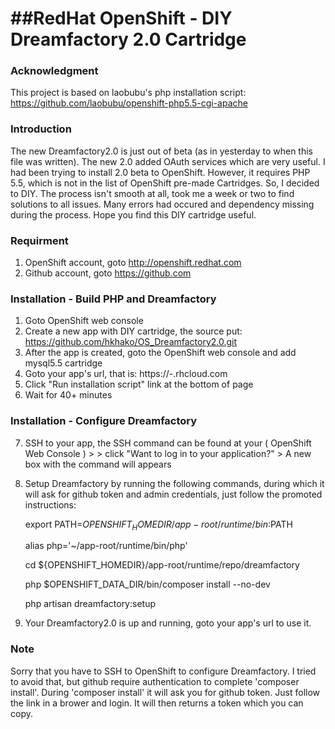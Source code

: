 
##RedHat OpenShift - DIY Dreamfactory 2.0 Cartridge
=======
### Acknowledgment

This project is based on laobubu's php installation script: https://github.com/laobubu/openshift-php5.5-cgi-apache

### Introduction
The new Dreamfactory2.0 is just out of beta (as in yesterday to when this file was written).  The new 2.0 added OAuth services which are very useful.  I had been trying to install 2.0 beta to OpenShift.  However, it requires PHP 5.5, which is not in the list of OpenShift pre-made Cartridges.  So, I decided to DIY.  The process isn't smooth at all, took me a week or two to find solutions to all issues.  Many errors had occured and dependency missing during the process.  Hope you find this DIY cartridge useful.  

### Requirment

1. OpenShift account, goto http://openshift.redhat.com
2. Github account, goto https://github.com

### Installation - Build PHP and Dreamfactory

1. Goto OpenShift web console
2. Create a new app with DIY cartridge, the source put:   https://github.com/hkhako/OS_Dreamfactory2.0.git
3. After the app is created, goto the OpenShift web console and add mysql5.5 cartridge
4. Goto your app's url, that is:  https://<app>-<account>.rhcloud.com
5. Click "Run installation script" link at the bottom of page
6. Wait for 40+ minutes

### Installation - Configure Dreamfactory

7. SSH to your app,  the SSH command can be found at your ( OpenShift Web Console ) > <Your APP> > click "Want to log in to your application?"  >  A new box with the command will appears
8. Setup Dreamfactory by running the following commands, during which it will ask for github token and admin credentials, just follow the promoted instructions:

	export PATH=${OPENSHIFT_HOMEDIR}/app-root/runtime/bin:$PATH
	
	alias php='~/app-root/runtime/bin/php'
	
	cd ${OPENSHIFT_HOMEDIR}/app-root/runtime/repo/dreamfactory
	
	php $OPENSHIFT_DATA_DIR/bin/composer install --no-dev
	
	php artisan dreamfactory:setup

9. Your Dreamfactory2.0 is up and running, goto your app's url to use it.


### Note

Sorry that you have to SSH to OpenShift to configure Dreamfactory. I tried to avoid that, but github require authentication to complete 'composer install'.  During 'composer install'  it will ask you for github token.  Just follow the link in a brower and login.  It will then returns a token which you can copy.
